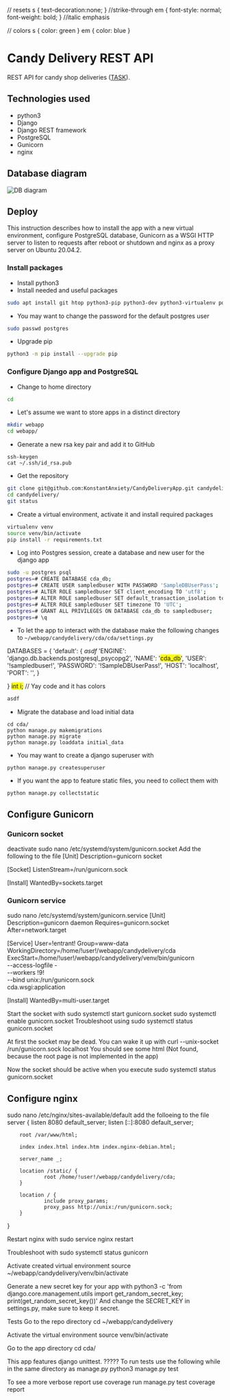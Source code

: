 // resets
s { text-decoration:none; } //strike-through
em { font-style: normal; font-weight: bold; } //italic emphasis


// colors
s { color: green }
em { color: blue }

# Candy Delivery REST API
REST API for candy shop deliveries ([TASK](https://disk.yandex.ru/d/TbWKTZbnOST80Q?w=1)).

## Technologies used
* python3
* Django
* Django REST framework
* PostgreSQL
* Gunicorn
* nginx

## Database diagram

![DB diagram](https://user-images.githubusercontent.com/58992437/112771820-63af5200-9036-11eb-948a-b559679def60.png)

## Deploy
This instruction describes how to install the app with a new virtual environment, configure PostgreSQL database, Gunicorn as a WSGI HTTP server to listen to requests after reboot or shutdown and nginx as a proxy server on Ubuntu 20.04.2.

### Install packages
* Install python3
* Install needed and useful packages
```sh
sudo apt install git htop python3-pip python3-dev python3-virtualenv postgresql postgresql-contrib libpq-dev nginx curl
```
* You may want to change the password for the default postgres user
```sh
sudo passwd postgres
```
* Upgrade pip
```sh
python3 -m pip install --upgrade pip
```

### Configure Django app and PostgreSQL
* Change to home directory
```sh
cd
```
* Let's assume we want to store apps in a distinct directory
```sh
mkdir webapp
cd webapp/
```
* Generate a new rsa key pair and add it to GitHub
```console
ssh-keygen
cat ~/.ssh/id_rsa.pub
```
* Get the repository
```sh
git clone git@github.com:KonstantAnxiety/CandyDeliveryApp.git candydelivery
cd candydelivery/
git status
```
* Create a virtual environment, activate it and install required packages
```sh
virtualenv venv
source venv/bin/activate
pip install -r requirements.txt
```
* Log into Postgres session, create a database and new user for the django app
```sh
sudo -u postgres psql
postgres=# CREATE DATABASE cda_db;
postgres=# CREATE USER sampledbuser WITH PASSWORD 'SampleDBUserPass';
postgres=# ALTER ROLE sampledbuser SET client_encoding TO 'utf8';
postgres=# ALTER ROLE sampledbuser SET default_transaction_isolation to 'read committed';
postgres=# ALTER ROLE sampledbuser SET timezone TO 'UTC';
postgres=# GRANT ALL PRIVILEGES ON DATABASE cda_db to sampledbuser;
postgres=# \q
```
* To let the app to interact with the database make the following changes to ```~/webapp/candydelivery/cda/cda/settings.py```

DATABASES = {
    'default': {
        _asdf_
        'ENGINE': 'django.db.backends.postgresql_psycopg2',
        'NAME': '<span style="background-color:yellow">cda_db</span>',
        'USER': '!sampledbuser!',
        'PASSWORD': '!SampleDBUserPass!',
        'HOST': 'localhost',
        'PORT': '',
    }

}
    <span style="background-color:yellow">int i;</span>
  // Yay code and it has colors

```python
asdf
```
* Migrate the database and load initial data
```console
cd cda/
python manage.py makemigrations
python manage.py migrate
python manage.py loaddata initial_data
```
* You may want to create a django superuser with
```console
python manage.py createsuperuser
```
* If you want the app to feature static files, you need to collect them with
```console
python manage.py collectstatic
```

## Configure Gunicorn
### Gunicorn socket
deactivate
sudo nano /etc/systemd/system/gunicorn.socket
Add the following to the file
[Unit]
Description=gunicorn socket

[Socket]
ListenStream=/run/gunicorn.sock

[Install]
WantedBy=sockets.target


### Gunicorn service
sudo nano /etc/systemd/system/gunicorn.service
[Unit]
Description=gunicorn daemon
Requires=gunicorn.socket
After=network.target

[Service]
User=!entrant!
Group=www-data
WorkingDirectory=/home/!user!/webapp/candydelivery/cda
ExecStart=/home/!user!/webapp/candydelivery/venv/bin/gunicorn \
          --access-logfile - \
          --workers !9! \
          --bind unix:/run/gunicorn.sock \
          cda.wsgi:application

[Install]
WantedBy=multi-user.target

Start the socket with
sudo systemctl start gunicorn.socket
sudo systemctl enable gunicorn.socket
Troubleshoot using
sudo systemctl status gunicorn.socket

At first the socket may be dead. You can wake it up with
curl --unix-socket /run/gunicorn.sock localhost
You should see some html (Not found, because the root page is not implemented in the app)

Now the socket should be active when you execute
sudo systemctl status gunicorn.socket



## Configure nginx
sudo nano /etc/nginx/sites-available/default
add the folloeing to the file
server {
        listen 8080 default_server;
        listen [::]:8080 default_server;

        root /var/www/html;

        index index.html index.htm index.nginx-debian.html;

        server_name _;

        location /static/ {
                root /home/!user!/webapp/candydelivery/cda;
        }

        location / {
                include proxy_params;
                proxy_pass http://unix:/run/gunicorn.sock;
        }
}

Restart nginx with
sudo service nginx restart

Troubleshoot with
sudo systemctl status gunicorn




Activate created virtual environment
source ~/webapp/candydelivery/venv/bin/activate

Generate a new secret key for your app with
python3 -c 'from django.core.management.utils import get_random_secret_key; print(get_random_secret_key())'
And change the SECRET_KEY in settings.py, make sure to keep it secret.





Tests
Go to the repo directory
cd ~/webapp/candydelivery

Activate the virtual environment
source venv/bin/activate

Go to the app directory
cd cda/

This app features django unittest. ?????
To run tests use the following while in the same directory as manage.py
python3 manage.py test

To see a more verbose report use
coverage run manage.py test
coverage report
